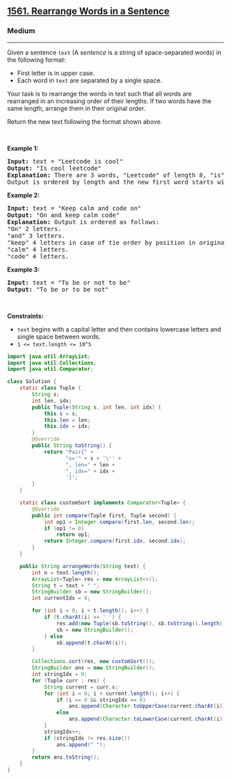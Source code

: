 <h2><a href="https://leetcode.com/problems/rearrange-words-in-a-sentence">1561. Rearrange Words in a Sentence</a></h2><h3>Medium</h3><hr><p>Given a sentence&nbsp;<code>text</code> (A&nbsp;<em>sentence</em>&nbsp;is a string of space-separated words) in the following format:</p>

<ul>
	<li>First letter is in upper case.</li>
	<li>Each word in <code>text</code> are separated by a single space.</li>
</ul>

<p>Your task is to rearrange the words in text such that&nbsp;all words are rearranged in an increasing order of their lengths. If two words have the same length, arrange them in their original order.</p>

<p>Return the new text&nbsp;following the format shown above.</p>

<p>&nbsp;</p>
<p><strong class="example">Example 1:</strong></p>

<pre>
<strong>Input:</strong> text = &quot;Leetcode is cool&quot;
<strong>Output:</strong> &quot;Is cool leetcode&quot;
<strong>Explanation: </strong>There are 3 words, &quot;Leetcode&quot; of length 8, &quot;is&quot; of length 2 and &quot;cool&quot; of length 4.
Output is ordered by length and the new first word starts with capital letter.
</pre>

<p><strong class="example">Example 2:</strong></p>

<pre>
<strong>Input:</strong> text = &quot;Keep calm and code on&quot;
<strong>Output:</strong> &quot;On and keep calm code&quot;
<strong>Explanation: </strong>Output is ordered as follows:
&quot;On&quot; 2 letters.
&quot;and&quot; 3 letters.
&quot;keep&quot; 4 letters in case of tie order by position in original text.
&quot;calm&quot; 4 letters.
&quot;code&quot; 4 letters.
</pre>

<p><strong class="example">Example 3:</strong></p>

<pre>
<strong>Input:</strong> text = &quot;To be or not to be&quot;
<strong>Output:</strong> &quot;To be or to be not&quot;
</pre>

<p>&nbsp;</p>
<p><strong>Constraints:</strong></p>

<ul>
	<li><code>text</code> begins with a capital letter and then contains lowercase letters and single space between words.</li>
	<li><code>1 &lt;= text.length &lt;= 10^5</code></li>
</ul>

```java
import java.util.ArrayList;
import java.util.Collections;
import java.util.Comparator;

class Solution {
    static class Tuple {
        String s;
        int len, idx;
        public Tuple(String s, int len, int idx) {
            this.s = s;
            this.len = len;
            this.idx = idx;
        }
        @Override
        public String toString() {
            return "Pair{" +
                   "s='" + s + '\'' +
                   ", len=" + len +
                   ", idx=" + idx +
                   '}';
        }
    }

    static class customSort implements Comparator<Tuple> {
        @Override
        public int compare(Tuple first, Tuple second) {
            int op1 = Integer.compare(first.len, second.len);
            if (op1 != 0)
                return op1;
            return Integer.compare(first.idx, second.idx);
        }
    }

    public String arrangeWords(String text) {
        int n = text.length();
        ArrayList<Tuple> res = new ArrayList<>();
        String t = text + " ";
        StringBuilder sb = new StringBuilder();
        int currentIdx = 0;

        for (int i = 0; i < t.length(); i++) {
            if (t.charAt(i) == ' ') {
                res.add(new Tuple(sb.toString(), sb.toString().length(), currentIdx++));
                sb = new StringBuilder();
            } else
                sb.append(t.charAt(i));
        }

        Collections.sort(res, new customSort());
        StringBuilder ans = new StringBuilder();
        int stringIdx = 0;
        for (Tuple curr : res) {
            String current = curr.s;
            for (int i = 0; i < current.length(); i++) {
                if (i == 0 && stringIdx == 0)
                    ans.append(Character.toUpperCase(current.charAt(i)));
                else
                    ans.append(Character.toLowerCase(current.charAt(i)));
            }
            stringIdx++;
            if (stringIdx != res.size())
                ans.append(" ");
        }
        return ans.toString();
    }
}
```
